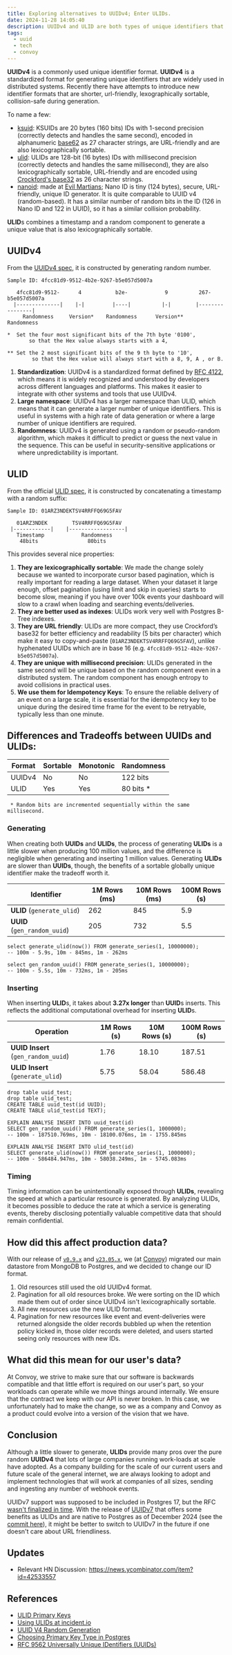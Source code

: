 ```yaml
---
title: Exploring alternatives to UUIDv4; Enter ULIDs.
date: 2024-11-28 14:05:40
description: UUIDv4 and ULID are both types of unique identifiers that can be used in distributed systems. UUIDv4 stands for Universally Unique Identifier version 4, and ULID stands for Universally Unique Lexicographically Sortable Identifier.
tags: 
  - uuid
  - tech
  - convoy
---
```


**UUIDv4** is a commonly used unique identifier format. **UUIDv4** is a standardized format for generating unique identifiers that are widely used in distributed systems. Recently there have attempts to introduce new identifier formats that are shorter, url-friendly, lexographically sortable, collision-safe during generation.

To name a few:
- [ksuid](https://github.com/segmentio/ksuid): KSUIDs are 20 bytes (160 bits) IDs with 1-second precision (correctly detects and handles the same second), encoded in alphanumeric [base62](https://en.wikipedia.org/wiki/Base62) as 27 character strings, are URL-friendly and are also lexicographically sortable.  
- [ulid](https://github.com/ulid/spec): ULIDs are 128-bit (16 bytes) IDs with millisecond precision (correctly detects and handles the same millisecond), they are also lexicographically sortable, URL-friendly and are encoded using [Crockford's base32](https://www.crockford.com/base32.html) as 26 character strings.
- [nanoid](https://github.com/ai/nanoid): made at [Evil Martians](https://evilmartians.com/devtools); Nano ID is tiny (124 bytes), secure, URL-friendly, unique ID generator. It is quite comparable to UUID v4 (random-based). It has a similar number of random bits in the ID (126 in Nano ID and 122 in UUID), so it has a similar collision probability.

**ULID**s combines a timestamp and a random component to generate a unique value that is also lexicographically sortable.

## UUIDv4 

From the [UUIDv4 spec](https://datatracker.ietf.org/doc/html/rfc4122#section-4.4), it is constructed by generating random number.

```text UUIDv4 spec
Sample ID: 4fcc81d9-9512-4b2e-9267-b5e057d5007a

   4fcc81d9-9512-      4           b2e-            9          267-b5e057d5007a
  |--------------|    |-|         |----|          |-|        |----------------|
     Randomness     Version*    Randomness      Version**        Randomness

*  Set the four most significant bits of the 7th byte '0100',
       so that the Hex value always starts with a 4,
       
** Set the 2 most significant bits of the 9 th byte to '10', 
        so that the Hex value will always start with a 8, 9, A , or B.  
```

1. **Standardization**: UUIDv4 is a standardized format defined by [RFC 4122](https://www.ietf.org/rfc/rfc4122.txt), which means it is widely recognized and understood by developers across different languages and platforms. This makes it easier to integrate with other systems and tools that use UUIDv4.
2. **Large namespace**: UUIDv4 has a larger namespace than ULID, which means that it can generate a larger number of unique identifiers. This is useful in systems with a high rate of data generation or where a large number of unique identifiers are required.
3. **Randomness**: UUIDv4 is generated using a random or pseudo-random algorithm, which makes it difficult to predict or guess the next value in the sequence. This can be useful in security-sensitive applications or where unpredictability is important.

## ULID

From the official [ULID spec](https://github.com/ulid/spec), it is constructed by concatenating a timestamp with a random suffix:
```text ULID spec
Sample ID: 01ARZ3NDEKTSV4RRFFQ69G5FAV

   01ARZ3NDEK        TSV4RRFFQ69G5FAV
 |------------|    |------------------|
   Timestamp            Randomness
    48bits                80bits
```
This provides several nice properties:
1. **They are lexicographically sortable**: We made the change solely because we wanted to incorporate cursor based pagination, which is really important for reading a large dataset. When your dataset it large enough, offset pagination (using limit and skip in queries) starts to become slow, meaning if you have over 100k events your dashboard will slow to a crawl when loading and searching events/deliveries.
2. **They are better used as indexes**: ULIDs work very well with Postgres B-Tree indexes.
3. **They are URL friendly**: ULIDs are more compact, they use Crockford’s base32 for better efficiency and readability (5 bits per character) which make it easy to copy-and-paste (`01ARZ3NDEKTSV4RRFFQ69G5FAV`), unlike hyphenated UUIDs which are in base 16 (e.g. `4fcc81d9-9512-4b2e-9267-b5e057d5007a`).
4. **They are unique with millisecond precision**: ULIDs generated in the same second will be unique based on the random component even in a distributed system. The random component has enough entropy to avoid collisions in practical uses.
5. **We use them for Idempotency Keys**: To ensure the reliable delivery of an event on a large scale, it is essential for the idempotency key to be unique during the desired time frame for the event to be retryable, typically less than one minute.


## Differences and Tradeoffs between UUIDs and ULIDs:
| Format | Sortable | 	Monotonic | Randomness |
|--------|----------|------------|------------|
| UUIDv4 | No       | No         | 122 bits   |
| ULID   | Yes      | Yes        | 80 bits *  |

     * Random bits are incremented sequentially within the same millisecond.

### Generating
When creating both **UUIDs** and **ULIDs**, the process of generating **ULIDs** is a little slower when producing 100 million values, and the difference is negligible when generating and inserting 1 million values. Generating **ULIDs** are slower than **UUIDs**, though, the benefits of a sortable globally unique identifier make the tradeoff worth it.

| **Identifier**               | **1M Rows (ms)** | **10M Rows (ms)** | **100M Rows (s)** |
|------------------------------|------------------|-------------------|-------------------|
| **ULID** (`generate_ulid`)   | 262              | 845               | 5.9               |
| **UUID** (`gen_random_uuid`) | 205              | 732               | 5.5               |

<pre><code class="lang-sql">select generate_ulid(now()) FROM generate_series(1, 10000000);
-- 100m - 5.9s, 10m - 845ms, 1m - 262ms

select gen_random_uuid() FROM generate_series(1, 10000000);
-- 100m - 5.5s, 10m - 732ms, 1m - 205ms
</code></pre>

### Inserting
When inserting **ULID**s, it takes about **3.27x longer** than **UUID**s inserts. This reflects the additional computational overhead for inserting **ULID**s.

| **Operation**                       | **1M Rows (s)** | **10M Rows (s)** | **100M Rows (s)** | 
|-------------------------------------|-----------------|------------------|-------------------|
| **UUID Insert** (`gen_random_uuid`) | 1.76            | 18.10            | 187.51            |
| **ULID Insert** (`generate_ulid`)   | 5.75            | 58.04            | 586.48            |

<pre><code class="lang-sql">drop table uuid_test;
drop table ulid_test;
CREATE TABLE uuid_test(id UUID);
CREATE TABLE ulid_test(id TEXT);

EXPLAIN ANALYSE INSERT INTO uuid_test(id)
SELECT gen_random_uuid() FROM generate_series(1, 1000000);
-- 100m - 187510.769ms, 10m - 18100.076ms, 1m - 1755.845ms

EXPLAIN ANALYSE INSERT INTO ulid_test(id)
SELECT generate_ulid(now()) FROM generate_series(1, 1000000);
-- 100m - 586484.947ms, 10m - 58038.249ms, 1m - 5745.083ms
</code></pre>

### Timing
Timing information can be unintentionally exposed through **ULIDs**, revealing the speed at which a particular resource is generated. By analyzing ULIDs, it becomes possible to deduce the rate at which a service is generating events, thereby disclosing potentially valuable competitive data that should remain confidential.

## How did this affect production data?
With our release of [`v0.9.x`](https://github.com/frain-dev/convoy/releases/tag/v0.9.2) and [`v23.05.x`](https://docs.getconvoy.io/changelog/core-gateway#v23-5), we (at [Convoy](https://getconvoy.io/)) migrated our main datastore from MongoDB to Postgres, and we decided to change our ID format.

1. Old resources still used the old UUIDv4 format.
2. Pagination for all old resources broke. We were sorting on the ID which made them out of order since UUIDv4 isn't lexicographically sortable.
3. All new resources use the new ULID format.
4. Pagination for new resources like event and event-deliveries were returned alongside the older records bubbled up when the retention policy kicked in, those older records were deleted, and users started seeing only resources with new IDs.

## What did this mean for our user's data?
At Convoy, we strive to make sure that our software is backwards compatible and that little effort is required on our user's part, so your workloads can operate while we move things around internally. We ensure that the contract we keep with our API is never broken. In this case, we unfortunately had to make the change, so we as a company and Convoy as a product could evolve into a version of the vision that we have.

## Conclusion
Although a little slower to generate, **ULIDs** provide many pros over the pure random **UUIDv4** that lots of large companies running work-loads at scale have adopted. As a company building for the scale of our current users and future scale of the general internet, we are always looking to adopt and implement technologies that will work at companies of all sizes, sending and ingesting any number of webhook events.

UUIDv7 support was supposed to be included in Postgres 17, but the RFC [wasn't finalized in time](https://www.postgresql.org/message-id/flat/ZhzFQxU0t0xk9mA_%40paquier.xyz#bbf76f7ce0122496b747baf9d657f5c8). With the release of [UUIDv7](https://www.ietf.org/archive/id/draft-peabody-dispatch-new-uuid-format-01.html#name-uuidv7-layout-and-bit-order) that offers some benefits as ULIDs and are native to Postgres as of December 2024 (see the [commit here](https://github.com/postgres/postgres/commit/78c5e141e9c139fc2ff36a220334e4aa25e1b0eb#diff-229a1fe1ecaae95e35dcb9270c20c6d0bf37f33fbf019dfbd7f9ef014b07c0e3)), it might be better to switch to UUIDv7 in the future if one doesn't care about URL friendliness.

## Updates
* Relevant HN Discussion: https://news.ycombinator.com/item?id=42533557

## References
- [ULID Primary Keys](https://blog.daveallie.com/ulid-primary-keys)
- [Using ULIDs at incident.io](https://blog.lawrencejones.dev/ulid)
- [UUID V4 Random Generation](https://www.intl-spectrum.com/Article/r848/IS_UUID_V4_UUID_V4_Random_Generation)
- [Choosing Primary Key Type in Postgres](https://shekhargulati.com/2022/06/23/choosing-a-primary-key-type-in-postgres/)
- [RFC 9562 Universally Unique IDentifiers (UUIDs)](https://datatracker.ietf.org/doc/rfc9562/)
